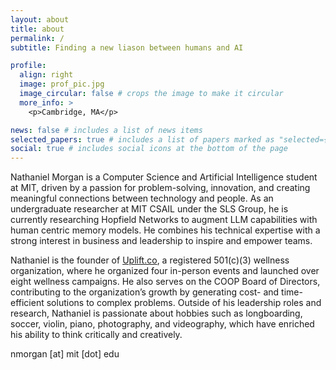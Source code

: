 ```yaml
---
layout: about
title: about
permalink: /
subtitle: Finding a new liason between humans and AI

profile:
  align: right
  image: prof_pic.jpg
  image_circular: false # crops the image to make it circular
  more_info: >
    <p>Cambridge, MA</p>

news: false # includes a list of news items
selected_papers: true # includes a list of papers marked as "selected={true}"
social: true # includes social icons at the bottom of the page
---
```


Nathaniel Morgan is a Computer Science and Artificial Intelligence student at MIT, driven by a passion for problem-solving, innovation, and creating meaningful connections between technology and people. As an undergraduate researcher at MIT CSAIL under the SLS Group, he is currently researching Hopfield Networks to augment LLM capabilities with human centric memory models. He combines his technical expertise with a strong interest in business and leadership to inspire and empower teams.

Nathaniel is the founder of [Uplift.co](https://www.communityuplift.co/), a registered 501(c)(3) wellness organization, where he organized four in-person events and launched over eight wellness campaigns. He also serves on the COOP Board of Directors, contributing to the organization’s growth by generating cost- and time-efficient solutions to complex problems. Outside of his leadership roles and research, Nathaniel is passionate about hobbies such as longboarding, soccer, violin, piano, photography, and videography, which have enriched his ability to think critically and creatively.

nmorgan [at] mit [dot] edu
